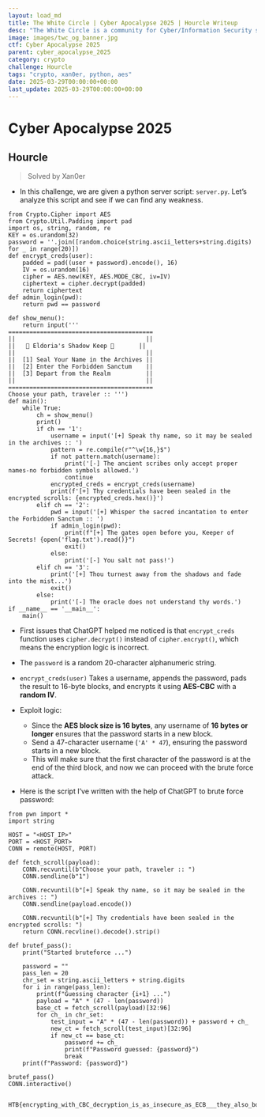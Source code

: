 ```yaml
---
layout: load_md
title: The White Circle | Cyber Apocalypse 2025 | Hourcle Writeup
desc: "The White Circle is a community for Cyber/Information Security students, enthusiasts and professionals. You can discuss anything related to Security, share your knowledge with others, get help when you need it and proceed further in your journey with amazing people from all over the world."
image: images/twc_og_banner.jpg
ctf: Cyber Apocalypse 2025
parent: cyber_apocalypse_2025
category: crypto
challenge: Hourcle
tags: "crypto, xan0er, python, aes"
date: 2025-03-29T00:00:00+00:00
last_update: 2025-03-29T00:00:00+00:00
---
```


<h1 class="heading card-title white-text">Cyber Apocalypse 2025</h1>


## Hourcle
> Solved by Xan0er


- In this challenge, we are given a python server script: `server.py`. Let’s analyze this script and see if we can find any weakness.

```
from Crypto.Cipher import AES
from Crypto.Util.Padding import pad
import os, string, random, re
KEY = os.urandom(32)
password = ''.join([random.choice(string.ascii_letters+string.digits) for _ in range(20)])
def encrypt_creds(user):
    padded = pad((user + password).encode(), 16)
    IV = os.urandom(16)
    cipher = AES.new(KEY, AES.MODE_CBC, iv=IV)
    ciphertext = cipher.decrypt(padded)
    return ciphertext
def admin_login(pwd):
    return pwd == password

def show_menu():
    return input('''
=========================================
||                                     ||
||   🏰 Eldoria's Shadow Keep 🏰       ||
||                                     ||
||  [1] Seal Your Name in the Archives ||
||  [2] Enter the Forbidden Sanctum    ||
||  [3] Depart from the Realm          ||
||                                     ||
=========================================
Choose your path, traveler :: ''')
def main():
    while True:
        ch = show_menu()
        print()
        if ch == '1':
            username = input('[+] Speak thy name, so it may be sealed in the archives :: ')
            pattern = re.compile(r"^\w{16,}$")
            if not pattern.match(username):
                print('[-] The ancient scribes only accept proper names-no forbidden symbols allowed.')
                continue
            encrypted_creds = encrypt_creds(username)
            print(f'[+] Thy credentials have been sealed in the encrypted scrolls: {encrypted_creds.hex()}')
        elif ch == '2':
            pwd = input('[+] Whisper the sacred incantation to enter the Forbidden Sanctum :: ')
            if admin_login(pwd):
                print(f"[+] The gates open before you, Keeper of Secrets! {open('flag.txt').read()}")
                exit()
            else:
                print('[-] You salt not pass!')
        elif ch == '3':
            print('[+] Thou turnest away from the shadows and fade into the mist...')
            exit()
        else:
            print('[-] The oracle does not understand thy words.')
if __name__ == '__main__':
    main()
```

- First issues that ChatGPT helped me noticed is that `encrypt_creds` function uses `cipher.decrypt()` instead of `cipher.encrypt()`, which means the encryption logic is incorrect.
- The `password` is a random 20-character alphanumeric string.
- `encrypt_creds(user)` Takes a username, appends the password, pads the result to 16-byte blocks, and encrypts it using **AES-CBC** with a **random IV**.


- Exploit logic:
    - Since the **AES block size is 16 bytes**, any username of **16 bytes or longer** ensures that the password starts in a new block.
    - Send a 47-character username (`'A' * 47`), ensuring the password starts in a new block.
    - This will make sure that the first character of the password is at the end of the third block, and now we can proceed with the brute force attack.


- Here is the script I’ve written with the help of ChatGPT to brute force password:

```
from pwn import *
import string

HOST = "<HOST_IP>"
PORT = <HOST_PORT>
CONN = remote(HOST, PORT)

def fetch_scroll(payload):
    CONN.recvuntil(b"Choose your path, traveler :: ")
    CONN.sendline(b"1")
    
    CONN.recvuntil(b"[+] Speak thy name, so it may be sealed in the archives :: ")
    CONN.sendline(payload.encode())
    
    CONN.recvuntil(b"[+] Thy credentials have been sealed in the encrypted scrolls: ")
    return CONN.recvline().decode().strip()

def brutef_pass():
    print("Started bruteforce ...")
    
    password = ""
    pass_len = 20
    chr_set = string.ascii_letters + string.digits
    for i in range(pass_len):
        print(f"Guessing character {i+1} ...")
        payload = "A" * (47 - len(password))
        base_ct = fetch_scroll(payload)[32:96]
        for ch_ in chr_set:
            test_input = "A" * (47 - len(password)) + password + ch_
            new_ct = fetch_scroll(test_input)[32:96]
            if new_ct == base_ct:
                password += ch_
                print(f"Password guessed: {password}")
                break
    print(f"Password: {password}")

brutef_pass()
CONN.interactive()


HTB{encrypting_with_CBC_decryption_is_as_insecure_as_ECB___they_also_both_fail_the_penguin_test_6d41782d16675bc01c36f191056fc635}
```
